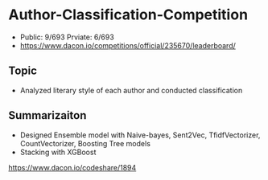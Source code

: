 # Author-Classification-Competition
- Public: 9/693   Prviate: 6/693
- https://www.dacon.io/competitions/official/235670/leaderboard/

## Topic
- Analyzed literary style of each author and conducted classification

## Summarizaiton
- Designed Ensemble model with Naive-bayes, Sent2Vec, TfidfVectorizer, CountVectorizer, Boosting Tree models
- Stacking with XGBoost

https://www.dacon.io/codeshare/1894
